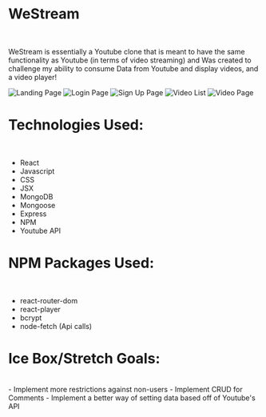 # WeStream 
<br>
<p> WeStream is essentially a Youtube clone that is meant to have the same functionality as Youtube (in terms of video streaming) and Was created to challenge my ability to consume Data from Youtube and display videos, and a video player!</p>

![Landing Page](https://i.imgur.com/7P5a0lp.png "Landing Page")
![Login Page](https://i.imgur.com/zNM6XvG.png "Login Page")
![Sign Up Page](https://i.imgur.com/nxbmkWf.png "Sign up Page")
![Video List](https://i.imgur.com/Fwbi7xr.png "Video List")
![Video Page](https://i.imgur.com/6QAwrFz.png "Video Page")


# Technologies Used:
<br>

- React
- Javascript
- CSS
- JSX
- MongoDB
- Mongoose
- Express
- NPM
- Youtube API


# NPM Packages Used:
<br>

- react-router-dom
- react-player
- bcrypt
- node-fetch (Api calls)

# Ice Box/Stretch Goals:
<br>
- Implement more restrictions against non-users 
- Implement CRUD for Comments
- Implement a better way of setting data based off of Youtube's API





